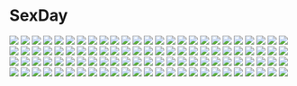 # SexDay
![](https://konachan.com/image/0994ca9cc6b33da301b762822f1fd114/Konachan.com%20-%20143560%20dress%20erhu%20scenic%20summer_dress%20teddy_bear.jpg)
![](https://konachan.com/jpeg/9316de6e18dbe1398e720e9526fa467f/Konachan.com%20-%2040589%20animal_ears%20close%20foxgirl%20tenko_kuugen%20transparent%20wagaya_no_oinari-sama.jpg)
![](https://konachan.com/image/e9dca034be705e3a25a7f663603acd98/Konachan.com%20-%20186923%20jackowcastillo%20sailor_moon%20sailor_moon_%28character%29%20tsukino_usagi.jpg)
![](https://konachan.com/image/649f4011b26d0d0e7bb45a86ba2a12f5/Konachan.com%20-%20254354%20black_hair%20brown_hair%20building%20city%20clouds%20grass%20group%20kneehighs%20male%20mclelun%20original%20ponytail%20scenic%20short_hair%20skirt%20sky%20stairs%20watermark.jpg)
![](https://konachan.com/image/c86f455afa5fef44ef7a2431292f005c/Konachan.com%20-%2040613%20shikieiki_yamaxanadu%20touhou.jpg)
![](https://konachan.com/image/d76b9aa5f5ea83db77b4142622453fb9/Konachan.com%20-%20134978%20cherry_blossoms%20child-box%20cul%20flowers%20gumi%20hatsune_miku%20ia%20kagamine_rin%20lily_%28vocaloid%29%20megurine_luka%20miki_%28vocaloid%29%20petals%20takoluka%20vocaloid.jpg)
![](https://konachan.com/image/b2825196ef59bf6a5fa476c24f6af686/Konachan.com%20-%2029520%20.hack__%20.hack__g.u.%20.hack__link%20.hack__roots%20ovan.jpg)
![](https://konachan.com/image/c3e907ec15710ce09b671f4f9f75bcd3/Konachan.com%20-%2035440%20lala_satalin_deviluke%20sairenji_haruna%20to_love_ru.jpg)
![](https://konachan.com/jpeg/08cf8a61748a8296294952fbc39b825f/Konachan.com%20-%20174320%20black_hair%20coffee-kizoku%20game_cg%20glasses%20grass%20kneehighs%20long_hair%20love_es_m%20mizushiro_ayaka%20nopan%20pussy_juice%20school_uniform%20skirt%20tree.jpg)
![](https://konachan.com/image/bc25f372ba8dad8b10598f493941e5d6/Konachan.com%20-%20103641%20armor%20dragon%20gun%20horns%20original%20takayama_toshiaki%20weapon.jpg)
![](https://konachan.com/jpeg/724ae6488e4de9ff48554fae7dab1f13/Konachan.com%20-%20220033%20blonde_hair%20boyogo%20dragon%20dress%20long_hair%20original%20yellow_eyes.jpg)
![](https://konachan.com/jpeg/875a05f7baf2760e6c791258d71c9f9a/Konachan.com%20-%20149315%20black_hair%20blue_hair%20blush%20brown_hair%20cube%20food%20game_cg%20gray_hair%20green_eyes%20group%20kurano_ema%20kurano_yae%20long_hair%20red_eyes%20skirt%20thighhighs%20tie.jpg)
![](https://konachan.com/jpeg/643f5f74ffa2cbc746b94cd5ace29afe/Konachan.com%20-%20235331%20bikini%20blonde_hair%20cherry%20drink%20flowers%20food%20fruit%20hat%20noatopia%20ogino_atsuki%20purple_eyes%20short_hair%20sunglasses%20swim_ring%20swimsuit%20waifu2x%20water.jpg)
![](https://konachan.com/image/06c87e42a89462f6a07086fa25c4d318/Konachan.com%20-%2099581%20black_hair%20black_rock_shooter%20chain%20horns%20kuroi_mato%20maazyu%20scar%20scythe%20sword%20takanashi_yomi%20twintails%20weapon.jpg)
![](https://konachan.com/image/549fb5db0579d5e9f408e9a52becbb25/Konachan.com%20-%2071929%20boots%20brown_hair%20catgirl%20chen%20dress%20foxgirl%20hat%20long_hair%20red_eyes%20ribbons%20scarf%20short_hair%20sky%20snow%20tail%20touhou%20umbrella%20winter%20yakumo_ran.jpg)
![](https://konachan.com/jpeg/b3c05135c0127a62d7b3ba987c11fd73/Konachan.com%20-%20299566%20angel%20apron%20elbow_gloves%20gloves%20gray_hair%20headdress%20long_hair%20nurse%20original%20paryi%20red_eyes%20skirt%20stockings%20white%20wings.jpg)
![](https://konachan.com/jpeg/62829e057088c0705bbfac40b0885866/Konachan.com%20-%20298642%20aoi_ch.%20blue_eyes%20blue_hair%20blush%20bow%20fuji_aoi%20gloves%20hat%20hololive%20katana%20long_hair%20petals%20ponytail%20suntory%20sword%20umbrella%20uniform%20waifu2x%20weapon.jpg)
![](https://konachan.com/image/3a0594aefde5ba4ae86304af1a145b52/Konachan.com%20-%2079819%20animal_ears%20catgirl%20hatsune_miku%20twintails%20vocaloid.jpg)
![](https://konachan.com/image/ab1cfd010b91e839e3bed95006ca7b4b/Konachan.com%20-%2080400%20black_rock_shooter%20gun%20kuroi_mato%20sato_toshiya%20weapon.jpg)
![](https://konachan.com/jpeg/cdd66fd91ed1427af919e2b672973cee/Konachan.com%20-%20275445%20anosillus_ii%20soe%20ssss.gridman.jpg)
![](https://konachan.com/jpeg/a53d2a412e63faec1a990952a8c05e8d/Konachan.com%20-%20280893%20animal_ears%20azur_lane%20black_hair%20bra%20breasts%20foxgirl%20katana%20long_hair%20navel%20nipples%20oson.y%20panties%20sword%20underwear%20undressing%20weapon%20white.jpg)
![](https://konachan.com/jpeg/57ddb6e349bd9f27517875e5250d441b/Konachan.com%20-%20159597%20pointed_ears%20shameimaru_aya%20touhou%20yugeoryouki.jpg)
![](https://konachan.com/jpeg/a223fee6f805e39420f915fa4d2d4f04/Konachan.com%20-%2018651%20ichijou%20pani_poni_dash%20rebecca_miyamoto%20sunglasses%20tachibana_rei%20uehara_miyako.jpg)
![](https://konachan.com/jpeg/cb084f4f6f0725baabb3513e815cb926/Konachan.com%20-%20302747%20ass%20blush%20bondage%20breasts%20brown_hair%20christmas%20gmkj%20navel%20nipples%20nude%20pink_eyes%20pussy%20short_hair%20signed%20spread_legs%20sunglasses%20uncensored.jpg)
![](https://konachan.com/image/bf3e91a2ad4e90bcdfd71d8f7080fae1/Konachan.com%20-%2011057%20blush%20brown_hair%20fang%20green_eyes%20maid%20nuruken%20thighhighs.jpg)
![](https://konachan.com/jpeg/63cbf2636ff70cdbd7aa7cd57a75fe39/Konachan.com%20-%20302365%20brown_hair%20bubbles%20cake%20clouds%20empew%20food%20gloves%20group%20hat%20headband%20long_hair%20male%20pink_eyes%20pink_hair%20red_eyes%20skirt%20sky%20twintails%20white_hair.jpg)
![](https://konachan.com/jpeg/6ce258504d873ac7b322f12321f4980e/Konachan.com%20-%20230029%20bikini%20black_hair%20breasts%20brown_eyes%20cameltoe%20cleavage%20clouds%20gun%20headband%20ichikawa_noa%20long_hair%20sky%20swimsuit%20waifu2x%20water%20weapon%20wet%20wink.jpg)
![](https://konachan.com/jpeg/521d4088da1cca43740101f57f85e503/Konachan.com%20-%2087777%20animal_ears%20catgirl%20chen%20hat%20hayake%20jpeg_artifacts%20kotatsu%20multiple_tails%20sketch%20tail%20touhou.jpg)
![](https://konachan.com/image/3c2fdf3dc65735ae44bd7e65f0058133/Konachan.com%20-%20177515%20ginko_%28mushishi%29%20mushishi%20sarnath%20smoking%20snow%20white_hair.jpg)
![](https://konachan.com/image/f24f76f4d2fb032f3bdc08908a7a510d/Konachan.com%20-%2036286%20hinayuki_usa.jpg)
![](https://konachan.com/image/8b0f09f17a0f7bdf7162407f3eead529/Konachan.com%20-%2048647%20k-on%21%20tainaka_ritsu.jpg)
![](https://konachan.com/jpeg/8690899a1b0adbcbb90104a1831c762e/Konachan.com%20-%2044823%20clannad%20sagara_misae.jpg)
![](https://konachan.com/image/077e4c043f3b7617e4fbdce13a1f466c/Konachan.com%20-%20261671%20ass%20bikini%20brown_hair%20glasses%20gray%20neyuki_rei%20orange_eyes%20original%20ribbons%20short_hair%20swimsuit%20thighhighs.jpg)
![](https://konachan.com/image/87a0d0b8bd970fc688bdba1319c8870a/Konachan.com%20-%20215031%20blonde_hair%20blood%20bow%20brown_hair%20dress%20fang%20glasses%20gloves%20green_eyes%20knife%20long_hair%20male%20original%20ponytail%20ribbons%20short_hair%20suit%20tears%20weapon.jpg)
![](https://konachan.com/jpeg/b07056dac1e4404c2b7d57b86bb527d4/Konachan.com%20-%20211621%202girls%20animal%20ass%20bell%20bikini%20breasts%20choker%20cleavage%20fang%20fire%20fox%20foxgirl%20gloves%20magic%20navel%20necklace%20red_eyes%20ribbons%20sideboob%20swimsuit%20tail%20wink.jpg)
![](https://konachan.com/jpeg/9445df555171dbff50b3f5aba3c0d394/Konachan.com%20-%20157168%20dress%20fi-san%20original%20transparent%20twintails.jpg)
![](https://konachan.com/jpeg/1b943174f0c8e80641e3f7935f18217a/Konachan.com%20-%20246308%20blue_eyes%20blue_hair%20breasts%20elbow_gloves%20gloves%20gray_hair%20honkai_impact%20logo%20long_hair%20ponytail%20raiden_mei%20shorts%20thighhighs%20torn_clothes%20twintails.jpg)
![](https://konachan.com/jpeg/d3e6773e5a3d47693ea9fd5715ddacf5/Konachan.com%20-%20300126%20amamiya_kokoro%20bell%20blue_hair%20blush%20breasts%20chinese_clothes%20cleavage%20close%20long_hair%20minamon_%28vittel221%29%20nijisanji%20twintails%20yellow_eyes.jpg)
![](https://konachan.com/jpeg/9fc23ec7794fc3bfa6e62f2d195bc0e3/Konachan.com%20-%20172498%20anthropomorphism%20brown_eyes%20brown_hair%20flowers%20kachayori%20kantai_collection%20long_hair%20ponytail%20skirt%20yamato_%28kancolle%29.jpg)
![](https://konachan.com/image/574770cf42b82d8cfb21533d9dc18352/Konachan.com%20-%20175532%20food%20gangsta_alcadia%20gangsta_republica%20long_hair%20miyasu_risa%20pink_hair%20pocky%20red_eyes%20sarka_grossmanova%20school_uniform%20whitesoft.jpg)
![](https://konachan.com/image/3bef9dce0b80ab4567944b43c0d571db/Konachan.com%20-%20297209%20all_male%20animal%20aqua_eyes%20bubbles%20building%20car%20cat%20city%20clouds%20male%20original%20pigsomedom%20short_hair%20sky%20white_hair.jpg)
![](https://konachan.com/image/d8803b03dab605ffe1f904328373ee24/Konachan.com%20-%20115512%20barefoot%20flowers%20ilolamai%20ponytail%20pool%20shorts%20tagme.jpg)
![](https://konachan.com/image/cd53e9b868a9fa44a232588048c72f82/Konachan.com%20-%2034958%20riesz%20seiken_densetsu%20seiken_densetsu_3.jpg)
![](https://konachan.com/image/60bbaccf24c175bac835e42ffb20fc74/Konachan.com%20-%20201220%20dress%20gahata_meiji%20long_hair%20pink_hair%20summer_dress%20toudou_charo%20utau.jpg)
![](https://konachan.com/jpeg/61acf2c6fe5f8f047f0435a8d5649e82/Konachan.com%20-%20144545%20blonde_hair%20blush%20brown_eyes%20close%20long_hair%20oomuro_sakurako%20tagme_%28artist%29%20white%20yuru_yuri.jpg)
![](https://konachan.com/image/c699ea7add91eb3c842533af00f158c6/Konachan.com%20-%20291371%20anthropomorphism%20azur_lane%20bikini_top%20breasts%20cleavage%20enterprise_%28azur_lane%29%20gray_hair%20long_hair%20purple_eyes%20see_through%20youximiaomiao.jpg)
![](https://konachan.com/jpeg/d4bfed175a9d76026f7cb5b32148a6ea/Konachan.com%20-%20245933%20blush%20ensemble_%28company%29%20game_cg%20hikami_kuon%20konoe_souichi%20male%20nude%20ojou-sama_wa_sunao_ni_narenai%20sex%20tagme_%28artist%29.jpg)
![](https://konachan.com/image/45a2cf1bbff3d6836336476564749dcd/Konachan.com%20-%2074622%20landscape%20original%20petals%20pink%20scenic%20sky%20tagme%20tree.jpg)
![](https://konachan.com/image/426cb6b0fe7c4dcff2208621f90746d3/Konachan.com%20-%20263717%20kurosawa_dia%20love_live%21_school_idol_project%20love_live%21_sunshine%21%21%20papi_%28papiron100%29%20polychromatic%20third-party_edit.jpg)
![](https://konachan.com/image/e6183cd324988a983a775752546a6d9d/Konachan.com%20-%20171666%20animal%20bell%20bicolored_eyes%20logo%20navel%20original%20red_hair%20short_hair%20snake%20stregoicavar.jpg)
![](https://konachan.com/image/89b1d2a8339571e15f5c77f7c854bb32/Konachan.com%20-%2069793%20alice_%28wonderland%29%20animal_ears%20blonde_hair%20blue_eyes%20bow%20bunny_ears%20dress%20gun%20long_hair%20male%20moon%20peter_white%20red_eyes%20tree%20weapon%20white_hair.jpg)
![](https://konachan.com/image/66b9d9195fd5d5781558687bdd7e7798/Konachan.com%20-%20135271%20ceru%20hatsune_miku%20pink%20sakura_miku%20thighhighs%20vocaloid.jpg)
![](https://konachan.com/image/19c7815f4c8de0f000742bd1c419a924/Konachan.com%20-%20159503%20armor%20blonde_hair%20blue_eyes%20crown%20flowers%20original%20rose%20senko_doki%20short_hair.jpg)
![](https://konachan.com/image/83851728c47c3c5474025090a3426fc5/Konachan.com%20-%2099871%20aqua_eyes%20aqua_hair%20hachi_shoku%20hatsune_miku%20headphones%20microphone%20tie%20twintails%20vocaloid.jpg)
![](https://konachan.com/image/a0eba17d7d76956e4d6801fc308b0cef/Konachan.com%20-%2073967%20bed%20black_eyes%20black_hair%20blush%20kuroba_%28f-15c_eagle%29%20long_hair%20original%20skirt%20thighhighs%20zettai_ryouiki.jpg)
![](https://konachan.com/image/cea3712a6108c10f672ff2276dd4c6ee/Konachan.com%20-%20146725%20black_hair%20majiten%20ponytail%20tagme.jpg)
![](https://konachan.com/image/92ace763283b122074ba00746d1f8a0b/Konachan.com%20-%20159433%20ayanami_rei%20bodysuit%20hukkyunzzz%20ikari_shinji%20makinami_mari_illustrious%20nagisa_kaworu%20neon_genesis_evangelion%20skintight%20soryu_asuka_langley.jpg)
![](https://konachan.com/jpeg/10b94ff099cee0d91c558406e2b31087/Konachan.com%20-%20288706%20blonde_hair%20blue_eyes%20bra%20cute_cute_cuties%20panties%20short_hair%20tagme_%28artist%29%20tagme_%28character%29%20underwear.jpg)
![](https://konachan.com/jpeg/c403e7ef138739f36e4e450aa7d1b08f/Konachan.com%20-%20152165%20black_hair%20blush%20bra%20breasts%20brown_eyes%20cleavage%20headphones%20long_hair%20open_shirt%20panties%20sakurai_yuzuki%20skirt%20thighhighs%20underwear%20usume_shirou.jpg)
![](https://konachan.com/image/e835d8011c28f257ca3d703c657b7b6d/Konachan.com%20-%20271533%20aliasing%20ass%20bed%20breasts%20close%20girls_frontline%20gray_hair%20long_hair%20nipples%20nopan%20pantyhose%20penis%20pussy%20red_eyes%20tears%20torn_clothes%20uncensored.jpg)
![](https://konachan.com/image/88ffa15c51dc626d98e7b640c8324b9e/Konachan.com%20-%20206722%20aqua_eyes%20aqua_hair%20blue%20building%20city%20clouds%20hatsune_miku%20long_hair%20skirt%20sky%20thighhighs%20twintails%20vocaloid.jpg)
![](https://konachan.com/jpeg/86dde761955992142a133af6c5173224/Konachan.com%20-%2037028%20shakugan_no_shana%20shana%20sword%20weapon.jpg)
![](https://konachan.com/jpeg/73aeca9e359d2038db1dc4aef175a330/Konachan.com%20-%20147405%20blue_hair%20hinanawi_tenshi%20motorcycle%20red_eyes%20sumapan%20sunset%20sword%20touhou.jpg)
![](https://konachan.com/image/878084c9a2f12e5a034a6906250bb995/Konachan.com%20-%20304923%20barefoot%20fang%20kamado_nezuko%20kimetsu_no_yaiba%20melailai.jpg)
![](https://konachan.com/image/afbc2520a7ad9ba6dcca38cb1ed4d4cf/Konachan.com%20-%2086884%20animal_ears%20group%20halloween%20hat%20hijiri_byakuren%20houjuu_nue%20kaza%20kumoi_ichirin%20mousegirl%20nazrin%20tail%20toramaru_shou%20touhou%20wings%20yellow_eyes.jpg)
![](https://konachan.com/image/7e9877a49bccac51f4f52d6de66a48fd/Konachan.com%20-%20128755%20dress%20guilty_crown%20pink_hair%20yuzuriha_inori.jpg)
![](https://konachan.com/image/7736d070c3d20749ab381b1630e5ba38/Konachan.com%20-%20210030%20aconitea%20breasts%20fingering%20male%20navel%20nipples%20original%20panties%20topless%20underwear.jpg)
![](https://konachan.com/image/beafd9ed1b058051f632521f14967a6e/Konachan.com%20-%20181552%20chain%20claire_%28dorapo%29%20cross%20dragon_poker%20navel%20nun%20purple_eyes%20purple_hair%20shope%20stockings.jpg)
![](https://konachan.com/image/c66a837d66aa93bec3129c756e717262/Konachan.com%20-%2023170%20air%20feathers%20kanna%20kannabi_no_mikoto%20key%20moon%20silhouette%20visualart.jpg)
![](https://konachan.com/jpeg/a5415ec62640d98ae6e1f5699d4494a6/Konachan.com%20-%20192672%20aqua_eyes%20bed%20blonde_hair%20chuablesoft%20flat_chest%20game_cg%20lovera_bride%20mutou_kurihito%20nipples%20yuuki_nao_%28lovera_bride%29.jpg)
![](https://konachan.com/image/e4502f435cc40a9e3d54c0c3c65fb198/Konachan.com%20-%2073580%20blue_eyes%20blue_hair%20boots%20cirno%20ex_keine%20fairy%20fire%20gray_hair%20group%20horns%20long_hair%20parody%20red_eyes%20ribbons%20rumia%20shorts%20skirt%20tail%20touhou%20wings.jpg)
![](https://konachan.com/jpeg/6c4654cb8e99c7b95612d79b7a69a189/Konachan.com%20-%20124667%20censored%20cum%20ex-one%20fellatio%20game_cg%20gray_hair%20manatsu_no_yoru_no_yuki_monogatari%20mikeou%20penis%20red_eyes%20school_uniform%20sex%20shinjou_yukina%20thighhighs.jpg)
![](https://konachan.com/image/2ec0a155792a387e3fdc57e5426d4728/Konachan.com%20-%20159934%20animal%20bird%20bow%20feathers%20original%20pink_eyes%20pink_hair%20pixiv_fantasia%20thighhighs%20tsukii%20twintails%20wings.jpg)
![](https://konachan.com/image/66f5b8046296fe96c70c40582102d844/Konachan.com%20-%20141741%20blush%20breasts%20brown_hair%20cleavage%20hatsuyuki_sakura%20kozakai_aya%20maid%20panties%20saga_planets%20thighhighs%20toranosuke%20underwear%20undressing.jpg)
![](https://konachan.com/image/e4d3f9840277edad305b78b0d2c0401a/Konachan.com%20-%20211737%20aliasing%20armor%20blonde_hair%20blue_eyes%20boots%20breasts%20cleavage%20dress%20elbow_gloves%20flowers%20gloves%20granblue_fantasy%20headband%20long_hair%20ponytail%20terry.jpg)
![](https://konachan.com/image/6de2d0704e99556bd7345c17d08c2ccc/Konachan.com%20-%20161877%20aqua_eyes%20aqua_hair%20braids%20cameltoe%20excellcia_to_shoukan_kishi%20long_hair%20panties%20pyon-kichi%20underwear%20white.jpg)
![](https://konachan.com/image/cc4d1b19eaa2a6c2ea2f32086c5483c0/Konachan.com%20-%20268812%20animal_ears%20anthropomorphism%20azur_lane%20black_hair%20blush%20brown_eyes%20foxgirl%20gloves%20long_hair%20military%20paper%20skirt%20tail%20thighhighs%20uniform.jpg)
![](https://konachan.com/image/3ea95273c518373bacaec40c3031aab2/Konachan.com%20-%2027105%20clannad%20fujibayashi_ryou.jpg)
![](https://konachan.com/image/6895c8b4750527962d0dca771ad12c9b/Konachan.com%20-%20134572%20guitar%20headphones%20instrument%20kneehighs%20long_hair%20necklace%20nitroplus%20pink_hair%20red_eyes%20sonico%20super_sonico%20wink%20zoom_layer.jpg)
![](https://konachan.com/jpeg/94bc1e1fa0ce16ea5f769edccad6cb2a/Konachan.com%20-%2050281%20alice_%28pandora_hearts%29%20pandora_hearts.jpg)
![](https://konachan.com/jpeg/842affc54fbbeddff5b2ca252f80c90c/Konachan.com%20-%2038764%20chinese_clothes%20chinese_dress%20fue%20kikushita_kotora%20kino_kyouka%20rococoworks%20volume7.jpg)
![](https://konachan.com/jpeg/4e06abb3a10d153c981b02eb4fa5e1b8/Konachan.com%20-%20291540%20blush%20brown_eyes%20brown_hair%20curcumin%20girls_und_panzer%20headband%20loli%20long_hair%20pantyhose%20shimada_arisu%20signed%20skirt%20teddy_bear%20twintails.jpg)
![](https://konachan.com/image/90afbbe0c546c23feef03f4a31aafb44/Konachan.com%20-%2049119%20bikini_top%20black_hair%20blue_eyes%20blue_hair%20dress%20group%20headphones%20kuroi_mato%20long_hair%20shorts%20skirt%20thighhighs%20tie%20twintails%20umbrella%20vocaloid.jpg)
![](https://konachan.com/image/30f36d9ed39ea023e157dfc5053ec413/Konachan.com%20-%20256912%20apple228%20original.jpg)
![](https://konachan.com/image/a2442a618ab1390479c99a1435b0704f/Konachan.com%20-%20132740%20angel_wish%20blue_hair%20favorite%20game_cg%20green_eyes%20kidosaki_nanami%20male%20short_hair.jpg)
![](https://konachan.com/image/98657bf47648d57eb1f44f61444487fb/Konachan.com%20-%20306821%20hatsune_miku%20instrument%20long_hair%20n.s.%20piano%20thighhighs%20twintails%20vocaloid%20zettai_ryouiki.jpg)
![](https://konachan.com/image/1ebebd1b606c9b1e86934cdb7efe98ea/Konachan.com%20-%20137639%20animal%20brown_hair%20cat%20dress%20food%20fruit%20hat%20kino707%20original%20short_hair%20strawberry%20yellow_eyes.jpg)
![](https://konachan.com/image/8ea1177e84c429d377761e587684badb/Konachan.com%20-%20247767%20armor%20blonde_hair%20dress%20fate_apocrypha%20fate_%28series%29%20green_eyes%20marumoru%20mordred%20short_hair.jpg)
![](https://konachan.com/image/69cda9269dde60dd935f2c044cd06744/Konachan.com%20-%2087653%20blonde_hair%20braids%20brown_eyes%20building%20city%20gun%20moon%20night%20original%20rinz%20rooftop%20school_uniform%20sky%20stars%20thighhighs%20weapon%20zettai_ryouiki.jpg)
![](https://konachan.com/image/c1729cc9aaebc4406a286326999effa6/Konachan.com%20-%2086292%20amagami%20nanasaki_ai%20school_uniform%20swimsuit.jpg)
![](https://konachan.com/image/58d309c00a44a9f247818cdf1007f2ee/Konachan.com%20-%20212522%20an2a%20blush%20cat_smile%20flowers%20japanese_clothes%20lolita_fashion%20long_hair%20original%20ponytail%20purple_eyes%20purple_hair%20socks%20wink.jpg)
![](https://konachan.com/image/908648735da2807d7de0d55dbbd4aebf/Konachan.com%20-%2044215%202girls%20flandre_scarlet%20remilia_scarlet%20shima_tiyo%20touhou%20vampire.jpg)
![](https://konachan.com/image/7651728e951b9aabc4eac7ba31f988a5/Konachan.com%20-%2032048%20artoria_pendragon_%28all%29%20fate_%28series%29%20fate_stay_night%20rain%20saber%20sky%20water.jpg)
![](https://konachan.com/jpeg/b56393eb044400b9064eb80c6a985327/Konachan.com%20-%20240261%20animal_ears%20anthropomorphism%20blonde_hair%20blush%20breast_hold%20breasts%20cleavage%20cropped%20foxgirl%20kemono_friends%20long_hair%20tail%20tatapopo%20tears%20yellow_eyes.jpg)
![](https://konachan.com/jpeg/532c00b6f9063eac50b823e203ea4ba9/Konachan.com%20-%20267695%20blue_eyes%20blue_hair%20blush%20bow%20cat_smile%20close%20long_hair%20pipimi%20pop_team_epic%20ryota_%28ry_o_ta%29%20signed%20waifu2x%20white.jpg)
![](https://konachan.com/jpeg/4d561effea352f5809bc1e149faecf79/Konachan.com%20-%20263354%20ass%20breasts%20cum%20elbow_gloves%20fate_grand_order%20fate_%28series%29%20gloves%20long_hair%20nipples%20panties%20pink_hair%20skirt%20thighhighs%20underwear%20waifu2x%20yang-do.jpg)
![](https://konachan.com/jpeg/02df8f70fece0ae7226caf7f9f006f8a/Konachan.com%20-%20286045%20blue_eyes%20glasses%20group%20long_hair%20magic%20mecha%20mechagirl%20navel%20ponytail%20red_eyes%20red_hair%20ruins%20shorts%20skirt%20staff%20stairs%20twintails%20weapon%20white_hair.jpg)
![](https://konachan.com/jpeg/9b461caf7b23dd9c3da340bd713d6747/Konachan.com%20-%2057402%20animal_ears%20blush%20catgirl%20himari%20kiba_satoshi%20long_hair%20omamori_himari%20panties%20purple_eyes%20purple_hair%20tail%20underwear.jpg)
![](https://konachan.com/jpeg/2ba2c0207c7c2f3dacd05bfc5f6281dc/Konachan.com%20-%2062389%20animal%20cat%20izumi_tsubasu%20nude%20tagme.jpg)
![](https://konachan.com/image/13d64c6796e291daec5cbad1f905d4d8/Konachan.com%20-%2031481%20ass%20blonde_hair%20blue_eyes%20blush%20favorite%20game_cg%20happy_margaret%21%20kokonoka%20panties%20red_hair%20rindou_saki%20school_uniform%20striped_panties%20underwear.jpg)
